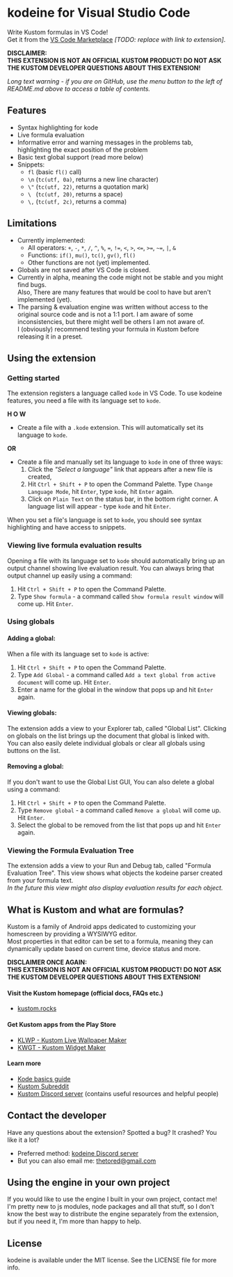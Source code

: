 # kodeine for Visual Studio Code

Write Kustom formulas in VS Code!  
Get it from the [VS Code Marketplace](https://marketplace.visualstudio.com/vscode)
*[TODO: replace with link to extension]*.

**DISCLAIMER:**  
**THIS EXTENSION IS NOT AN OFFICIAL KUSTOM PRODUCT! DO NOT ASK THE KUSTOM DEVELOPER QUESTIONS ABOUT THIS EXTENSION!**

*Long text warning - if you are on GitHub, use the menu button to the left of README.md above to access a table of contents.*

## Features

- Syntax highlighting for kode
- Live formula evaluation
- Informative error and warning messages in the problems tab, highlighting the exact position of the problem
- Basic text global support (read more below)
- Snippets:
    - `fl` (basic `fl()` call)
    - `\n` (`tc(utf, 0a)`, returns a new line character)
    - `\"` (`tc(utf, 22)`, returns a quotation mark)
    - `\ ` (`tc(utf, 20)`, returns a space)
    - `\,` (`tc(utf, 2c)`, returns a comma)


## Limitations

- Currently implemented:
    - All operators: `+`, `-`, `*`, `/`, `^`, `%`, `=`, `!=`, `<`, `>`, `<=`, `>=`, `~=`, `|`, `&`
    - Functions: `if()`, `mu()`, `tc()`, `gv()`, `fl()`
    - Other functions are not (yet) implemented.
- Globals are not saved after VS Code is closed.
- Currently in alpha, meaning the code might not be stable and you might find bugs.  
Also, There are many features that would be cool to have but aren't implemented (yet).
- The parsing & evaluation engine was written without access to the original source code and is not a 1:1 port. I am aware of some inconsistencies, but there might well be others I am not aware of.  
I (obviously) recommend testing your formula in Kustom before releasing it in a preset.


## Using the extension


### Getting started

The extension registers a language called `kode` in VS Code.
To use kodeine features, you need a file with its language set to `kode`.

**H O W**  

- Create a file with a `.kode` extension. This will automatically set its language to `kode`.

**OR**

- Create a file and manually set its language to `kode` in one of three  ways:
    1. Click the *"Select a language"* link that appears after a new file is created,
    2. Hit `Ctrl + Shift + P` to open the Command Palette. Type `Change Language Mode`, hit `Enter`, type `kode`, hit `Enter` again.
    3. Click on `Plain Text` on the status bar, in the bottom right corner. A language list will appear - type `kode` and hit `Enter`.

When you set a file's language is set to `kode`, you should see syntax highlighting and have access to snippets.

### Viewing live formula evaluation results

Opening a file with its language set to `kode` should automatically bring up an output channel showing live evaluation result. You can always bring that output channel up easily using a command:

1. Hit `Ctrl + Shift + P` to open the Command Palette.
2. Type `Show formula` - a command called `Show formula result window` will come up. Hit `Enter`.


### Using globals

#### Adding a global:

When a file with its language set to `kode` is active:

1. Hit `Ctrl + Shift + P` to open the Command Palette. 
2. Type `Add Global` - a command called `Add a text global from active document` will come up. Hit `Enter`.
3. Enter a name for the global in the window that pops up and hit `Enter` again. 

#### Viewing globals:

The extension adds a view to your Explorer tab, called "Global List". Clicking on globals on the list brings up the document that global is linked with.  
You can also easily delete individual globals or clear all globals using buttons on the list.


#### Removing a global:

If you don't want to use the Global List GUI, You can also delete a global using a command:

1. Hit `Ctrl + Shift + P` to open the Command Palette.
2. Type `Remove global` - a command called `Remove a global` will come up. Hit `Enter`.
3. Select the global to be removed from the list that pops up and hit `Enter` again.


### Viewing the Formula Evaluation Tree

The extension adds a view to your Run and Debug tab, called "Formula Evaluation Tree". This view shows what objects the kodeine parser created from your formula text.  
*In the future this view might also display evaluation results for each object.*


## What is Kustom and what are formulas?

Kustom is a family of Android apps dedicated to customizing your homescreen by providing a WYSIWYG editor.  
Most properties in that editor can be set to a formula, meaning they can dynamically update based on current time, device status and more.

**DISCLAIMER ONCE AGAIN:**  
**THIS EXTENSION IS NOT AN OFFICIAL KUSTOM PRODUCT! DO NOT ASK THE KUSTOM DEVELOPER QUESTIONS ABOUT THIS EXTENSION!**

#### Visit the Kustom homepage (official docs, FAQs etc.)

- [kustom.rocks](https://kustom.rocks/)

#### Get Kustom apps from the Play Store

- [KLWP - Kustom Live Wallpaper Maker](https://play.google.com/store/apps/details?id=org.kustom.wallpaper)
- [KWGT - Kustom Widget Maker](https://play.google.com/store/apps/details?id=org.kustom.widget)

#### Learn more

- [Kode basics guide](https://docs.google.com/document/d/1Uv3UkTWrSWKEuVVZR0wDYYNrplR99GoRLO0p5m3n6aM/edit)
- [Kustom Subreddit](https://www.reddit.com/r/kustom)
- [Kustom Discord server](https://discord.gg/XhDkh3SFNt) (contains useful resources and helpful people)


## Contact the developer

Have any questions about the extension? Spotted a bug? It crashed? You like it a lot?
- Preferred method: [kodeine Discord server](https://discord.gg/ZPvjV7sxEP)
- But you can also email me: [thetored@gmail.com](mailto:thetored@gmail.com)

## Using the engine in your own project

If you would like to use the engine I built in your own project, contact me! I'm pretty new to js modules, node packages and all that stuff, so I don't know the best way to distribute the engine separately from the extension, but if you need it, I'm more than happy to help.

## License

kodeine is available under the MIT license. See the LICENSE file for more info.
